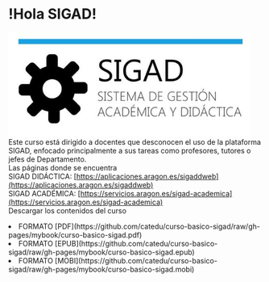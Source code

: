 # !Hola SIGAD!
![logo SIGAD](https://raw.githubusercontent.com/catedu/curso-basico-sigad/master/img/SIGAD.png)   
Este curso está dirigido a docentes que desconocen el uso de la plataforma SIGAD,  enfocado principalmente a sus tareas como profesores, tutores o jefes de Departamento.   
Las páginas donde se encuentra   
  SIGAD DIDÁCTICA: [https://aplicaciones.aragon.es/sigaddweb](https://aplicaciones.aragon.es/sigaddweb)  
  SIGAD ACADÉMICA: [https://servicios.aragon.es/sigad-academica](https://servicios.aragon.es/sigad-academica)   
Descargar los contenidos del curso
<li>FORMATO [PDF](https://github.com/catedu/curso-basico-sigad/raw/gh-pages/mybook/curso-basico-sigad.pdf)</li>
<li>FORMATO [EPUB](https://github.com/catedu/curso-basico-sigad/raw/gh-pages/mybook/curso-basico-sigad.epub)</li>
<li>FORMATO [MOBI](https://github.com/catedu/curso-basico-sigad/raw/gh-pages/mybook/curso-basico-sigad.mobi)</li>
